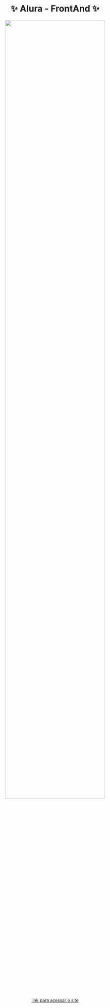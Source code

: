 <div align="center">

<h1> ✨ Alura - FrontAnd ✨ </h1>

<img width="80%" src="https://github.com/user-attachments/assets/37664c7f-8e26-47ae-86cb-9f89846cd28a">

<a href=""  target="_blank">link para acessar o site</a>

</div>

